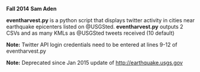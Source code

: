 __Fall 2014__
__Sam Aden__

__eventharvest.py__ is a python script that displays twitter activity in cities near earthquake epicenters listed on @USGSted.
__eventharvest.py__ outputs 2 CSVs and as many KMLs as @USGSted tweets received (10 default)

__Note:__ Twitter API login credentials need to be entered at lines 9-12 of eventharvest.py

__Note:__ Deprecated since Jan 2015 update of http://earthquake.usgs.gov
